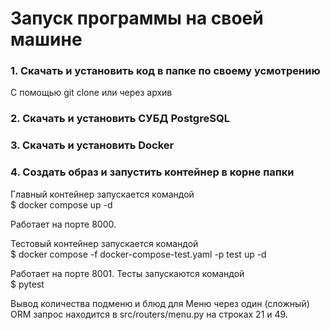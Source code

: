 # Запуск программы на своей машине

### 1. Скачать и установить код в папке по своему усмотрению

С помощью git clone или через архив

### 2. Скачать и установить СУБД PostgreSQL

### 3. Скачать и установить Docker

### 4. Создать образ и запустить контейнер в корне папки

Главный контейнер запускается командой\
$ docker compose up -d

Работает на порте 8000.

Тестовый контейнер запускается командой\
$ docker compose -f docker-compose-test.yaml -p test up -d

Работает на порте 8001. Тесты запускаются командой\
$ pytest

Вывод количества подменю и блюд для Меню через один (сложный) ORM запрос находится в src/routers/menu.py на строках 21 и 49.
